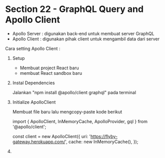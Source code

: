 # Section 22 - GraphQL Query and Apollo Client

* Apollo Server : digunakan back-end untuk membuat server GraphQL
* Apollo Client : digunakan pihak client untuk mengambil data dari server

Cara setting Apollo Client :
1. Setup
    * Membuat project React baru
    * membuat React sandbox baru
    
2. Instal Dependencies
    
    Jalankan "npm install @apollo/client graphql" pada terminal
    
3. Initialize ApolloClient
    
    Membuat file baru lalu mengcopy-paste kode berikut
    
    import { ApolloClient, InMemoryCache, ApolloProvider, gql } from '@apollo/client';
    
    const client = new ApolloClient({
      uri: 'https://flyby-gateway.herokuapp.com/',
      cache: new InMemoryCache(),
    });
    
4. 
